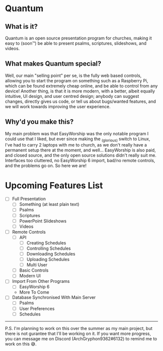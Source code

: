 # Quantum
## What is it?
Quantum is an open source presentation program for churches, making it easy to (soon™) be able to present psalms, scriptures, slideshows, and videos.

## What makes Quantum special?
Well, our main "selling point" per se, is the fully web based controls, allowing you to start the program on something such as a Raspberry Pi, which can be found extremely cheap online, and be able to control from any device! Another thing, is that it is more modern, with a better, albeit equally intuitive, UI design, and user centred design; anybody can suggest changes, directly gives us code, or tell us about bugs/wanted features, and we will work towards improving the user experience.

## Why'd you make this?
My main problem was that EasyWorship was the only notable program I could use that I liked, but ever since making the <sub>(glorious)</sub> switch to Linux, I've had to carry 2 laptops with me to church, as we don't really have a permanent setup there at the moment, and well... EasyWorship is also paid, and closed source, and the only open source solutions didn't really suit me. Interfaces too cluttered, no EasyWorship 6 import, bad/no remote controls, and the problems go on. So here we are!

# Upcoming Features List
- [ ] Full Presentation
  - [ ] Something (at least plain text)
  - [ ] Psalms
  - [ ] Scriptures
  - [ ] PowerPoint Slideshows
  - [ ] Videos
- [ ] Remote Controls
  - [ ] API
    - [ ] Creating Schedules
    - [ ] Controlling Schedules
    - [ ] Downloading Schedules
    - [ ] Uploading Schedules
    - [ ] Multi User
  - [ ] Basic Controls
  - [ ] Modern UI
- [ ] Import From Other Programs
  - [ ] EasyWorship 6
  - More To Come
- [ ] Database Synchronised With Main Server
  - [ ] Psalms
  - [ ] User Preferences
  - [ ] Schedules

---

P.S. I'm planning to work on this over the summer as my main project, but there is not gurantee that I'll be working on it. If you want more progress, you can message me on Discord (ArchGryphon9362#6132) to remind me to work on this :sweat_smile:.